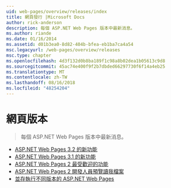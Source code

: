 ```yaml
---
uid: web-pages/overview/releases/index
title: 網頁發行 |Microsoft Docs
author: rick-anderson
description: 每個 ASP.NET Web Pages 版本中最新消息。
ms.author: riande
ms.date: 01/16/2014
ms.assetid: d01b3ea0-8d82-404b-bfea-eb1ba7ca4a54
msc.legacyurl: /web-pages/overview/releases
msc.type: chapter
ms.openlocfilehash: 4d3f132d0b8ba189f1c98a8b02dea1b05613c9d8
ms.sourcegitcommit: 45ac74e400f9f2b7dbded66297730f6f14a4eb25
ms.translationtype: MT
ms.contentlocale: zh-TW
ms.lasthandoff: 08/16/2018
ms.locfileid: "48254204"
---
```

<a name="web-pages-releases"></a>網頁版本
====================
> 每個 ASP.NET Web Pages 版本中最新消息。


- [ASP.NET Web Pages 3.2 的新功能](whats-new-in-aspnet-web-pages-32.md)
- [ASP.NET Web Pages 3.1 的新功能](whats-new-aspnet-web-pages-31.md)
- [ASP.NET Web Pages 2 最受歡迎的功能](top-features-in-web-pages-2.md)
- [ASP.NET Web Pages 2 開發人員預覽讀我檔案](aspnet-web-pages-2-developer-preview-readme.md)
- [並存執行不同版本的 ASP.NET Web Pages](running-v1-and-v2-sites-side-by-side.md)
